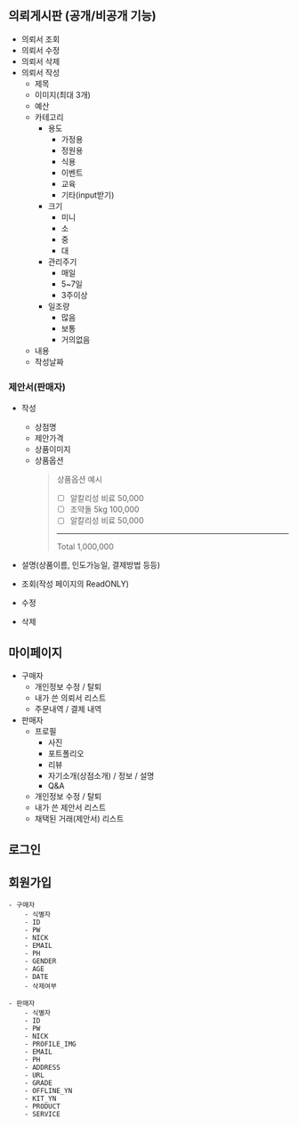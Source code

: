 ## 의뢰게시판 (공개/비공개 기능)
- 의뢰서 조회
- 의뢰서 수정
- 의뢰서 삭제
- 의뢰서 작성
    - 제목
    - 이미지(최대 3개)
    - 예산
    - 카테고리
        - 용도
            - 가정용
            - 정원용
            - 식용
            - 이벤트
            - 교육
            - 기타(input받기)
        - 크기
            - 미니
            - 소
            - 중
            - 대
        - 관리주기
            - 매일
            - 5~7일
            - 3주이상
        - 일조량
            - 많음
            - 보통
            - 거의없음
    - 내용
    - 작성날짜

### 제안서(판매자)
- 작성
    - 상점명
    - 제안가격
    - 상품이미지
    - 상품옵션
        > 상품옵션 예시
        > - [ ] 알칼리성 비료  50,000
        > - [ ] 조약돌 5kg 100,000
        > - [ ] 알칼리성 비료  50,000
        > ---
        >Total 1,000,000
        
- 설명(상품이름, 인도가능일, 결제방법 등등)
- 조회(작성 페이지의 ReadONLY)
- 수정
- 삭제
    
## 마이페이지
- 구매자
    - 개인정보 수정 / 탈퇴
    - 내가 쓴 의뢰서 리스트
    - 주문내역 / 결제 내역
- 판매자
    - 프로필
        - 사진
        - 포트폴리오
        - 리뷰
        - 자기소개(상점소개) / 정보 / 설명
        - Q&A
    - 개인정보 수정 / 탈퇴
    - 내가 쓴 제안서 리스트
    - 채택된 거래(제안서) 리스트


## 로그인

## 회원가입
    - 구매자
        - 식별자
        - ID
        - PW
        - NICK
        - EMAIL
        - PH
        - GENDER
        - AGE
        - DATE
        - 삭제여부

    - 판매자
        - 식별자
        - ID
        - PW
        - NICK
        - PROFILE_IMG
        - EMAIL
        - PH
        - ADDRESS
        - URL
        - GRADE
        - OFFLINE_YN
        - KIT_YN
        - PRODUCT
        - SERVICE



